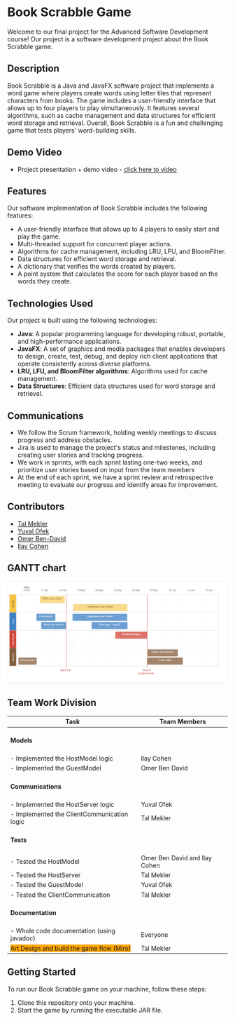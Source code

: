 # Book Scrabble Game
Welcome to our final project for the Advanced Software Development course! Our project is a software development project about the Book Scrabble game.

## Description
Book Scrabble is a Java and JavaFX software project that implements a word game where players create words using letter tiles that represent characters from books. The game includes a user-friendly interface that allows up to four players to play simultaneously. It features several algorithms, such as cache management and data structures for efficient word storage and retrieval. Overall, Book Scrabble is a fun and challenging game that tests players' word-building skills.


## Demo Video
* Project presentation + demo video - [click here to video](https://drive.google.com/file/d/18GzZ4TB0Btf4CMhCDK1zNXPHXUjN32GM/view?usp=drive_link)


## Features
Our software implementation of Book Scrabble includes the following features:

* A user-friendly interface that allows up to 4 players to easily start and play the game.
* Multi-threaded support for concurrent player actions.
* Algorithms for cache management, including LRU, LFU, and BloomFilter.
* Data structures for efficient word storage and retrieval.
* A dictionary that verifies the words created by players.
* A point system that calculates the score for each player based on the words they create.

## Technologies Used
Our project is built using the following technologies:

* **Java**: A popular programming language for developing robust, portable, and high-performance applications.
* **JavaFX**: A set of graphics and media packages that enables developers to design, create, test, debug, and deploy rich client applications that operate consistently across diverse platforms.
* **LRU, LFU, and BloomFilter algorithms**: Algorithms used for cache management.
* **Data Structures**: Efficient data structures used for word storage and retrieval.

## Communications
* We follow the Scrum framework, holding weekly meetings to discuss progress and address obstacles.
* Jira is used to manage the project's status and milestones, including creating user stories and tracking progress.
* We work in sprints, with each sprint lasting one-two weeks, and prioritize user stories based on input from the team members
* At the end of each sprint, we have a sprint review and retrospective meeting to evaluate our progress and identify areas for improvement.

## Contributors
* [Tal Mekler](https://github.com/TalMekler)
* [Yuval Ofek](https://github.com/YuvalOfek1)
* [Omer Ben-David](https://github.com/OmerBendaa)
* [Ilay Cohen](https://github.com/ilaycohen2712)

## GANTT chart
![Gantt chart](./GanttChart.png)

## Team Work Division

| Task                           | Team Members                                 |
| ------------------------------ | -------------------------------------------- |
| <span style="background-color: yellow"><h4><b>Models</b></h4></span>  |                                              |
| - Implemented the HostModel logic  | Ilay Cohen                                  |
| - Implemented the GuestModel       | Omer Ben David                              |
| <span style="background-color: lightblue"><h4><b>Communications</b></h4></span> |                                              |
| - Implemented the HostServer logic | Yuval Ofek                                  |
| - Implemented the ClientCommunication logic | Tal Mekler                          |
| <span style="background-color: lightgreen"><h4><b>Tests</b></h4></span>  |                                              |
| - Tested the HostModel             | Omer Ben David and Ilay Cohen              |
| - Tested the HostServer            | Tal Mekler                                  |
| - Tested the GuestModel            | Yuval Ofek                                  |
| - Tested the ClientCommunication   | Tal Mekler                                  |
| <span style="background-color: lightpink"><h4><b>Documentation</b></h4></span> |                                              |
| - Whole code documentation (using javadoc) | Everyone                      |
| <span style="background-color: orange">Art Design and build the game flow (Miro)</span> | Tal Mekler                                |


## Getting Started
To run our Book Scrabble game on your machine, follow these steps:

1. Clone this repository onto your machine.
2. Start the game by running the executable JAR file.


